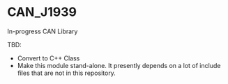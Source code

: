 # CAN_J1939
In-progress CAN Library

TBD:

- Convert to C++ Class
- Make this module stand-alone. It presently depends on a lot of include files that are not in this repository.

